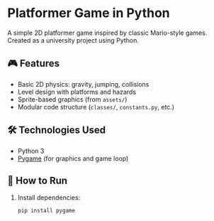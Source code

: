# Platformer Game in Python

A simple 2D platformer game inspired by classic Mario-style games. Created as a university project using Python.

## 🎮 Features

- Basic 2D physics: gravity, jumping, collisions
- Level design with platforms and hazards
- Sprite-based graphics (from `assets/`)
- Modular code structure (`classes/`, `constants.py`, etc.)

## 🛠️ Technologies Used

- Python 3
- [Pygame](https://www.pygame.org/) (for graphics and game loop)

## 🚀 How to Run

1. Install dependencies:
   ```bash
   pip install pygame
